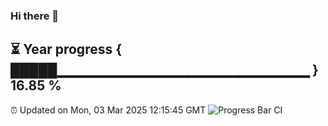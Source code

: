 ### Hi there 👋
⏳ Year progress { █████▁▁▁▁▁▁▁▁▁▁▁▁▁▁▁▁▁▁▁▁▁▁▁▁▁ } 16.85 %
---
⏰ Updated on Mon, 03 Mar 2025 12:15:45 GMT
![Progress Bar CI](https://github.com/Moyi321/Moyi321/workflows/Progress%20Bar%20CI/badge.svg)
